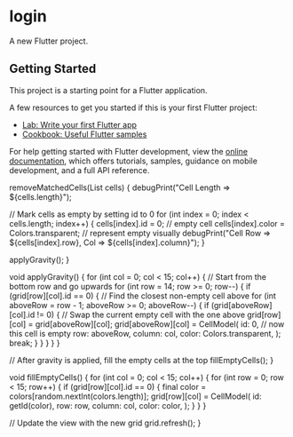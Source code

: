 # login

A new Flutter project.

## Getting Started

This project is a starting point for a Flutter application.

A few resources to get you started if this is your first Flutter project:

- [Lab: Write your first Flutter app](https://docs.flutter.dev/get-started/codelab)
- [Cookbook: Useful Flutter samples](https://docs.flutter.dev/cookbook)

For help getting started with Flutter development, view the
[online documentation](https://docs.flutter.dev/), which offers tutorials,
samples, guidance on mobile development, and a full API reference.

removeMatchedCells(List<CellModel> cells) {
  debugPrint("Cell Length => ${cells.length}");
  
  // Mark cells as empty by setting id to 0
  for (int index = 0; index < cells.length; index++) {
    cells[index].id = 0; // empty cell
    cells[index].color = Colors.transparent; // represent empty visually
    debugPrint("Cell Row => ${cells[index].row}, Col => ${cells[index].column}");
  }

  applyGravity();
}

void applyGravity() {
  for (int col = 0; col < 15; col++) {
    // Start from the bottom row and go upwards
    for (int row = 14; row >= 0; row--) {
      if (grid[row][col].id == 0) {
        // Find the closest non-empty cell above
        for (int aboveRow = row - 1; aboveRow >= 0; aboveRow--) {
          if (grid[aboveRow][col].id != 0) {
            // Swap the current empty cell with the one above
            grid[row][col] = grid[aboveRow][col];
            grid[aboveRow][col] = CellModel(
              id: 0, // now this cell is empty
              row: aboveRow,
              column: col,
              color: Colors.transparent,
            );
            break;
          }
        }
      }
    }
  }

  // After gravity is applied, fill the empty cells at the top
  fillEmptyCells();
}

void fillEmptyCells() {
  for (int col = 0; col < 15; col++) {
    for (int row = 0; row < 15; row++) {
      if (grid[row][col].id == 0) {
        final color = colors[random.nextInt(colors.length)];
        grid[row][col] = CellModel(
          id: getId(color),
          row: row,
          column: col,
          color: color,
        );
      }
    }
  }

  // Update the view with the new grid
  grid.refresh();
}
